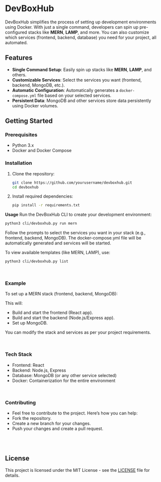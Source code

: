 # DevBoxHub

DevBoxHub simplifies the process of setting up development environments using Docker. With just a single command, developers can spin up pre-configured stacks like **MERN**, **LAMP**, and more. You can also customize which services (frontend, backend, database) you need for your project, all automated.

## Features

- **Single Command Setup**: Easily spin up stacks like **MERN**, **LAMP**, and others.
- **Customizable Services**: Select the services you want (frontend, backend, MongoDB, etc.).
- **Automatic Configuration**: Automatically generates a `docker-compose.yml` file based on your selected services.
- **Persistent Data**: MongoDB and other services store data persistently using Docker volumes.

## Getting Started

### Prerequisites

- Python 3.x
- Docker and Docker Compose

### Installation

1. Clone the repository:

   ```bash
   git clone https://github.com/yourusername/devboxhub.git
   cd devboxhub

2. Install required dependencies:

   ```bash
   pip install -r requirements.txt


**Usage**
Run the DevBoxHub CLI to create your development environment:

   ```bash 
   python3 cli/devboxhub.py run mern
   ```

Follow the prompts to select the services you want in your stack (e.g., frontend, backend, MongoDB). The docker-compose.yml file will be automatically generated and services will be started.

To view available templates (like MERN, LAMP), use:

   ```bash
   python3 cli/devboxhub.py list
   ```
<br>


### Example
To set up a MERN stack (frontend, backend, MongoDB):

This will:
- Build and start the frontend (React app).
- Build and start the backend (Node.js/Express app).
- Set up MongoDB.

You can modify the stack and services as per your project requirements.

<br>


### Tech Stack
- Frontend: React
- Backend: Node.js, Express
- Database: MongoDB (or any other service selected)
- Docker: Containerization for the entire environment

<br>


### Contributing
- Feel free to contribute to the project. Here’s how you can help:
- Fork the repository.
- Create a new branch for your changes.
- Push your changes and create a pull request.

<br>

<br>

## License

This project is licensed under the MIT License - see the [LICENSE](LICENSE) file for details.

